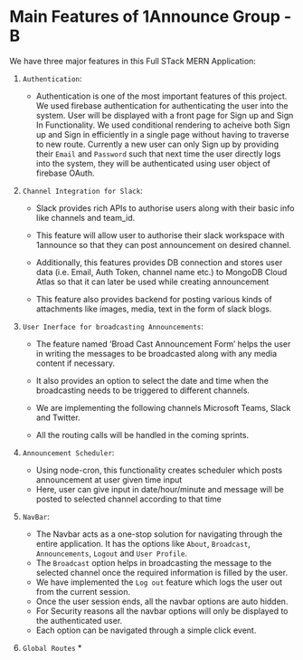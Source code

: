 # Main Features of 1Announce Group - B

We have three major features in this Full STack MERN Application:

1. `Authentication`:

   * Authentication is one of the most important features of this project. We used firebase authentication for authenticating the user into the system.
     User will be displayed with a front page for Sign up and Sign In Functionality. We used conditional rendering to acheive both Sign up and Sign in efficiently in a single page without having to traverse to  new route.
     Currently a new user can only Sign up by providing their `Email` and `Password` such that next time the user directly logs into the system, they will be authenticated using user object of firebase OAuth.




2. `Channel Integration for Slack`:
   
    * Slack provides rich APIs to authorise users along with their basic info like channels and team_id.
      
    * This feature will allow user to authorise their slack workspace with 1announce so that they can post announcement on desired channel.
      
    * Additionally, this features provides DB connection and stores user data (i.e. Email, Auth Token, channel name etc.) to MongoDB Cloud Atlas so that it can later be used while creating announcement
      
    * This feature also provides backend for posting various kinds of attachments like images, media, text in the form of slack blogs.


3. `User Inerface for broadcasting Announcements`:

   * The feature named ‘Broad Cast Announcement Form’ helps the user in writing the messages to be broadcasted along with any media content if necessary. 

   * It also provides an option to select the date and time when the broadcasting needs to be triggered to different channels. 

   * We are implementing the following channels Microsoft Teams, Slack and Twitter.

   * All the routing calls will be handled in the coming sprints.
   

4. `Announcement Scheduler`:

   * Using node-cron, this functionality creates scheduler which posts announcement at user given time input
   * Here, user can give input in date/hour/minute and message will be posted to selected channel according to that time
   

5. `NavBar`:

   * The Navbar acts as a one-stop solution for navigating through the entire application. It has the options like `About`, `Broadcast`, `Announcements`, `Logout` and `User Profile`.
   * The `Broadcast` option helps in broadcasting the message to the selected channel once the required information is filled by the user.
   * We have implemented the `Log out` feature which logs the user out from the current session.
   * Once the user session ends, all the navbar options are auto hidden.
   * For Security reasons all the navbar options will only be displayed to the authenticated user.
   * Each option can be navigated through a simple click event.


6. `Global Routes`
   * 